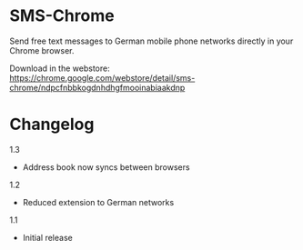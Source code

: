 SMS-Chrome
==========

Send free text messages to German mobile phone networks directly in your Chrome browser.

Download in the webstore: https://chrome.google.com/webstore/detail/sms-chrome/ndpcfnbbkogdnhdhgfmooinabiaakdnp


Changelog
=========

1.3

 - Address book now syncs between browsers

1.2 

 - Reduced extension to German networks

1.1

 - Initial release
